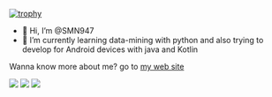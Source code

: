 [![trophy](https://github-profile-trophy.vercel.app/?username=smn947&theme=darkhub&title=MultiLanguage,Commits,Repositories)](https://github.com/ryo-ma/github-profile-trophy)

- 👋 Hi, I’m @SMN947
- 🌱 I’m currently learning data-mining with python and also trying to develop for Android devices with java and Kotlin

Wanna know more about me? go to [my web site](https://smn947.com.co)


[<img src="https://img.shields.io/badge/LinkedIn-0077B5?style=for-the-badge&logo=linkedin&logoColor=white" />](https://www.linkedin.com/in/smn947/)
[<img src="https://img.shields.io/badge/website-000000?style=for-the-badge&logo=About.me&logoColor=white" />](https://smn947.com.co)
[<img src="https://img.shields.io/badge/Patreon-F96854?style=for-the-badge&logo=patreon&logoColor=white" />](https://www.patreon.com/join/smn947/checkout?rid=8071475)

<!-- https://github.com/alexandresanlim/Badges4-README.md-Profile -->
